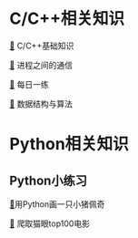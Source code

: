 # C/C++相关知识
[🔎]() C/C++基础知识

[🔎]() 进程之间的通信

[🔎](docs/C++/每日一练.md) 每日一练

[🔎](docs/C++/数据结构与算法.md) 数据结构与算法


# Python相关知识
## Python小练习

[🔎](docs/Python/shehuiren.md)用Python画一只小猪佩奇

[🔎](docs/Python/爬取猫眼top100电影.md) 爬取猫眼top100电影




